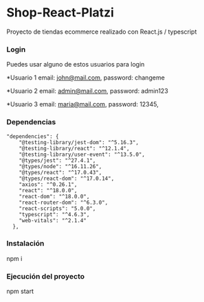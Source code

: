 # Shop-React-Platzi

Proyecto de tiendas ecommerce realizado con React.js / typescript

### Login
Puedes usar alguno de estos usuarios para login

*Usuario 1
email: john@mail.com,
password: changeme

*Usuario 2
email: admin@mail.com,
password: admin123

*Usuario 3
email: maria@mail.com,
password: 12345,


### Dependencias
```
"dependencies": {
    "@testing-library/jest-dom": "^5.16.3",
    "@testing-library/react": "^12.1.4",
    "@testing-library/user-event": "^13.5.0",
    "@types/jest": "^27.4.1",
    "@types/node": "^16.11.26",
    "@types/react": "^17.0.43",
    "@types/react-dom": "^17.0.14",
    "axios": "^0.26.1",
    "react": "^18.0.0",
    "react-dom": "^18.0.0",
    "react-router-dom": "^6.3.0",
    "react-scripts": "5.0.0",
    "typescript": "^4.6.3",
    "web-vitals": "^2.1.4"
  },
```

### Instalación
npm i

### Ejecución del proyecto
npm start
